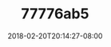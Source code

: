 ---
title: 77776ab5
date: 2018-02-20T20:14:27-08:00
draft: false
location: Mt. Rainier, WA
img_url: https://d17enza3bfujl8.cloudfront.net/77776ab5.jpg
original_fn: ""
tags:
- Mt. Rainier, WA
- cars

---